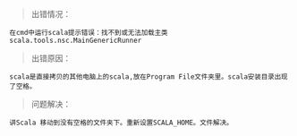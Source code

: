 >出错情况：

	在cmd中运行scala提示错误：找不到或无法加载主类 scala.tools.nsc.MainGenericRunner

>出错原因：

	scala是直接拷贝的其他电脑上的scala,放在Program File文件夹里。scala安装目录出现了空格。

>问题解决：

	讲Scala 移动到没有空格的文件夹下。重新设置SCALA_HOME。文件解决。